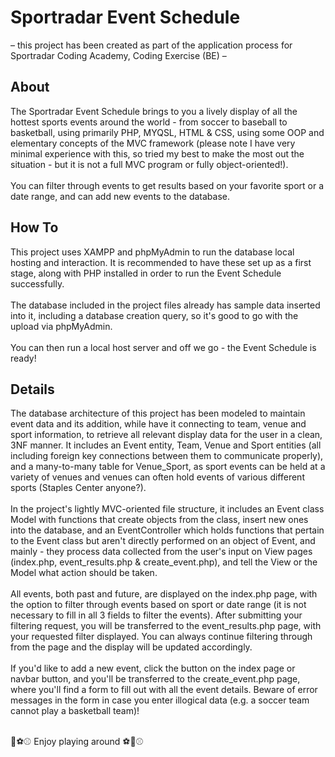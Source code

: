 # Sportradar Event Schedule

&ndash; this project has been created as part of the application process for Sportradar Coding Academy, Coding Exercise (BE) &ndash;

## About

The Sportradar Event Schedule brings to you a lively display of all the hottest sports events around the world - from soccer to baseball to basketball, using primarily PHP, MYQSL, HTML & CSS, using some OOP and elementary concepts of the MVC framework (please note I have very minimal experience with this, so tried my best to make the most out the situation - but it is not a full MVC program or fully object-oriented!).<br><br>
You can filter through events to get results based on your favorite sport or a date range, and can add new events to the database.

## How To

This project uses XAMPP and phpMyAdmin to run the database local hosting and interaction. It is recommended to have these set up as a first stage, along with PHP installed in order to run the Event Schedule successfully.<br><br>
The database included in the project files already has sample data inserted into it, including a database creation query, so it's good to go with the upload via phpMyAdmin.<br><br>
You can then run a local host server and off we go - the Event Schedule is ready!

## Details

The database architecture of this project has been modeled to maintain event data and its addition, while have it connecting to team, venue and sport information, to retrieve all relevant display data for the user in a clean, 3NF manner. It includes an Event entity, Team, Venue and Sport entities (all including foreign key connections between them to communicate properly), and a many-to-many table for Venue_Sport, as sport events can be held at a variety of venues and venues can often hold events of various different sports (Staples Center anyone?).<br><br>
In the project's lightly MVC-oriented file structure, it includes an Event class Model with functions that create objects from the class, insert new ones into the database, and an EventController which holds functions that pertain to the Event class but aren't directly performed on an object of Event, and mainly - they process data collected from the user's input on View pages (index.php, event_results.php & create_event.php), and tell the View or the Model what action should be taken.<br><br>
All events, both past and future, are displayed on the index.php page, with the option to filter through events based on sport or date range (it is not necessary to fill in all 3 fields to filter the events).
After submitting your filtering request, you will be transferred to the event_results.php page, with your requested filter displayed. You can always continue filtering through from the page and the display will be updated accordingly.<br><br>
If you'd like to add a new event, click the button on the index page or navbar button, and you'll be transferred to the create_event.php page, where you'll find a form to fill out with all the event details. Beware of error messages in the form in case you enter illogical data (e.g. a soccer team cannot play a basketball team)!<br><br>

🏀⚽️⚾ Enjoy playing around ⚽️🏀⚾️
